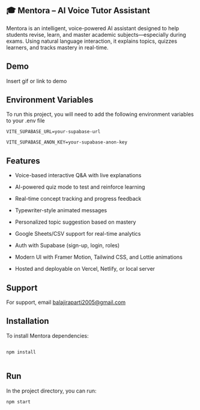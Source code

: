 
## 🎓 Mentora – AI Voice Tutor Assistant

Mentora is an intelligent, voice-powered AI assistant designed to help students revise, learn, and master academic subjects—especially during exams. Using natural language interaction, it explains topics, quizzes learners, and tracks mastery in real-time.

## Demo

Insert gif or link to demo


## Environment Variables

To run this project, you will need to add the following environment variables to your .env file

`VITE_SUPABASE_URL=your-supabase-url`

`VITE_SUPABASE_ANON_KEY=your-supabase-anon-key`





## Features

- Voice-based interactive Q&A with live explanations

- AI-powered quiz mode to test and reinforce learning

- Real-time concept tracking and progress feedback

- Typewriter-style animated messages

 - Personalized topic suggestion based on mastery

- Google Sheets/CSV support for real-time analytics

 - Auth with Supabase (sign-up, login, roles)

-  Modern UI with Framer Motion, Tailwind CSS, and Lottie animations

 - Hosted and deployable on Vercel, Netlify, or local server
## Support

For support, email balajiraparti2005@gmail.com


## Installation

To install Mentora dependencies:

```bash

npm install



```
    
## Run
In the project directory, you can run:

```bash
npm start